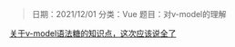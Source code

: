 > 日期：2021/12/01
分类：Vue
题目：对v-model的理解

[关于v-model语法糖的知识点，这次应该说全了](https://www.wolai.com/tjrJBhzEoxgTHP6wBafsd8)

